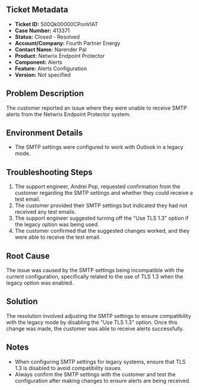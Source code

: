## Ticket Metadata
- **Ticket ID:** 500Qk00000CPonVIAT
- **Case Number:** 413371
- **Status:** Closed - Resolved
- **Account/Company:** Fourth Partner Energy
- **Contact Name:** Narender Pal
- **Product:** Netwrix Endpoint Protector
- **Component:** Alerts
- **Feature:** Alerts Configuration
- **Version:** Not specified

## Problem Description
The customer reported an issue where they were unable to receive SMTP alerts from the Netwrix Endpoint Protector system.

## Environment Details
- The SMTP settings were configured to work with Outlook in a legacy mode.

## Troubleshooting Steps
1. The support engineer, Andrei Pop, requested confirmation from the customer regarding the SMTP settings and whether they could receive a test email.
2. The customer provided their SMTP settings but indicated they had not received any test emails.
3. The support engineer suggested turning off the "Use TLS 1.3" option if the legacy option was being used.
4. The customer confirmed that the suggested changes worked, and they were able to receive the test email.

## Root Cause
The issue was caused by the SMTP settings being incompatible with the current configuration, specifically related to the use of TLS 1.3 when the legacy option was enabled.

## Solution
The resolution involved adjusting the SMTP settings to ensure compatibility with the legacy mode by disabling the "Use TLS 1.3" option. Once this change was made, the customer was able to receive alerts successfully.

## Notes
- When configuring SMTP settings for legacy systems, ensure that TLS 1.3 is disabled to avoid compatibility issues.
- Always confirm the SMTP settings with the customer and test the configuration after making changes to ensure alerts are being received.